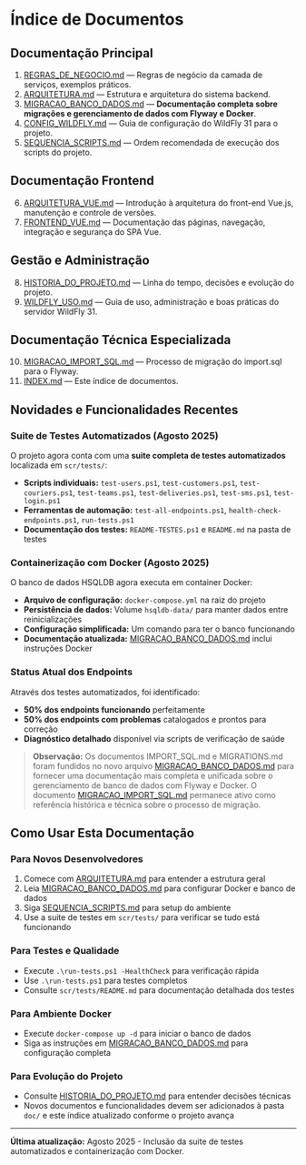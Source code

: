
# Índice de Documentos

## Documentação Principal

1. [REGRAS_DE_NEGOCIO.md](REGRAS_DE_NEGOCIO.md) — Regras de negócio da camada de serviços, exemplos práticos.
2. [ARQUITETURA.md](ARQUITETURA.md) — Estrutura e arquitetura do sistema backend.
3. [MIGRACAO_BANCO_DADOS.md](MIGRACAO_BANCO_DADOS.md) — **Documentação completa sobre migrações e gerenciamento de dados com Flyway e Docker**.
4. [CONFIG_WILDFLY.md](CONFIG_WILDFLY.md) — Guia de configuração do WildFly 31 para o projeto.
5. [SEQUENCIA_SCRIPTS.md](SEQUENCIA_SCRIPTS.md) — Ordem recomendada de execução dos scripts do projeto.

## Documentação Frontend

6. [ARQUITETURA_VUE.md](ARQUITETURA_VUE.md) — Introdução à arquitetura do front-end Vue.js, manutenção e controle de versões.
7. [FRONTEND_VUE.md](FRONTEND_VUE.md) — Documentação das páginas, navegação, integração e segurança do SPA Vue.

## Gestão e Administração

8. [HISTORIA_DO_PROJETO.md](HISTORIA_DO_PROJETO.md) — Linha do tempo, decisões e evolução do projeto.
9. [WILDFLY_USO.md](WILDFLY_USO.md) — Guia de uso, administração e boas práticas do servidor WildFly 31.

## Documentação Técnica Especializada

10. [MIGRACAO_IMPORT_SQL.md](MIGRACAO_IMPORT_SQL.md) — Processo de migração do import.sql para o Flyway.
11. [INDEX.md](INDEX.md) — Este índice de documentos.

## Novidades e Funcionalidades Recentes

### Suite de Testes Automatizados (Agosto 2025)
O projeto agora conta com uma **suite completa de testes automatizados** localizada em `scr/tests/`:

- **Scripts individuais:** `test-users.ps1`, `test-customers.ps1`, `test-couriers.ps1`, `test-teams.ps1`, `test-deliveries.ps1`, `test-sms.ps1`, `test-login.ps1`
- **Ferramentas de automação:** `test-all-endpoints.ps1`, `health-check-endpoints.ps1`, `run-tests.ps1`
- **Documentação dos testes:** `README-TESTES.ps1` e `README.md` na pasta de testes

### Containerização com Docker (Agosto 2025)
O banco de dados HSQLDB agora executa em container Docker:

- **Arquivo de configuração:** `docker-compose.yml` na raiz do projeto
- **Persistência de dados:** Volume `hsqldb-data/` para manter dados entre reinicializações
- **Configuração simplificada:** Um comando para ter o banco funcionando
- **Documentação atualizada:** [MIGRACAO_BANCO_DADOS.md](MIGRACAO_BANCO_DADOS.md) inclui instruções Docker

### Status Atual dos Endpoints
Através dos testes automatizados, foi identificado:
- **50% dos endpoints funcionando** perfeitamente
- **50% dos endpoints com problemas** catalogados e prontos para correção
- **Diagnóstico detalhado** disponível via scripts de verificação de saúde

 > **Observação:** Os documentos IMPORT_SQL.md e MIGRATIONS.md foram fundidos no novo arquivo [MIGRACAO_BANCO_DADOS.md](MIGRACAO_BANCO_DADOS.md) para fornecer uma documentação mais completa e unificada sobre o gerenciamento de banco de dados com Flyway e Docker. O documento [MIGRACAO_IMPORT_SQL.md](MIGRACAO_IMPORT_SQL.md) permanece ativo como referência histórica e técnica sobre o processo de migração.

## Como Usar Esta Documentação

### Para Novos Desenvolvedores
1. Comece com [ARQUITETURA.md](ARQUITETURA.md) para entender a estrutura geral
2. Leia [MIGRACAO_BANCO_DADOS.md](MIGRACAO_BANCO_DADOS.md) para configurar Docker e banco de dados
3. Siga [SEQUENCIA_SCRIPTS.md](SEQUENCIA_SCRIPTS.md) para setup do ambiente
4. Use a suite de testes em `scr/tests/` para verificar se tudo está funcionando

### Para Testes e Qualidade
- Execute `.\run-tests.ps1 -HealthCheck` para verificação rápida
- Use `.\run-tests.ps1` para testes completos
- Consulte `scr/tests/README.md` para documentação detalhada dos testes

### Para Ambiente Docker
- Execute `docker-compose up -d` para iniciar o banco de dados
- Siga as instruções em [MIGRACAO_BANCO_DADOS.md](MIGRACAO_BANCO_DADOS.md) para configuração completa

### Para Evolução do Projeto
- Consulte [HISTORIA_DO_PROJETO.md](HISTORIA_DO_PROJETO.md) para entender decisões técnicas
- Novos documentos e funcionalidades devem ser adicionados à pasta `doc/` e este índice atualizado conforme o projeto avança

---

**Última atualização:** Agosto 2025 - Inclusão da suite de testes automatizados e containerização com Docker.
